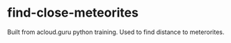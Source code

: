 # find-close-meteorites
Built from acloud.guru python training.
Used to find distance to meterorites.
